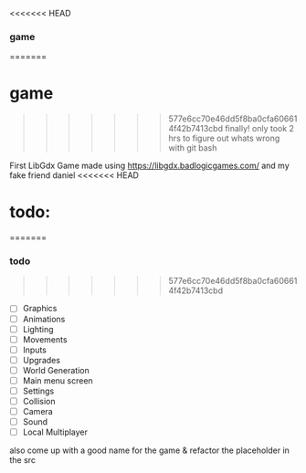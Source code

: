 <<<<<<< HEAD
### game
=======
# game
>>>>>>> 577e6cc70e46dd5f8ba0cfa606614f42b7413cbd
finally! only took 2 hrs to figure out whats wrong with git bash

First LibGdx Game made
using https://libgdx.badlogicgames.com/
and my fake friend daniel
<<<<<<< HEAD
# todo:
=======
### todo
>>>>>>> 577e6cc70e46dd5f8ba0cfa606614f42b7413cbd
- [ ] Graphics
- [ ] Animations
- [ ] Lighting
- [ ] Movements
- [ ] Inputs
- [ ] Upgrades
- [ ] World Generation
- [ ] Main menu screen
- [ ] Settings
- [ ] Collision
- [ ] Camera
- [ ] Sound
- [ ] Local Multiplayer

also come up with a good name for the game & refactor the placeholder in the src
